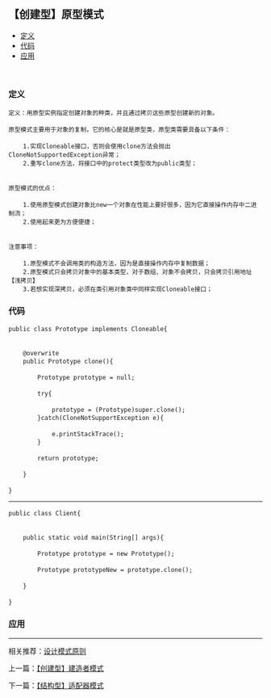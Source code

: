 

## 【创建型】原型模式

*   [定义](#define)
*   [代码](#code)
*   [应用](#app)

<img src="/logo.jpg" width="0" height="0" />


<h3 id="define">定义</h3>

    定义：用原型实例指定创建对象的种类，并且通过拷贝这些原型创建新的对象。

    原型模式主要用于对象的复制，它的核心是就是原型类，原型类需要具备以下条件：

        1.实现Cloneable接口，否则会使用clone方法会抛出CloneNotSupportedException异常；
        2.重写clone方法，将接口中的protect类型改为public类型；


    原型模式的优点：

        1.使用原型模式创建对象比new一个对象在性能上要好很多，因为它直接操作内存中二进制流；
        2.使用起来更为方便便捷；


    注意事项：

        1.原型模式不会调用类的构造方法，因为是直接操作内存中复制数据；
        2.原型模式只会拷贝对象中的基本类型，对于数组、对象不会拷贝，只会拷贝引用地址【浅拷贝】
        3.若想实现深拷贝，必须在类引用对象类中同样实现Cloneable接口；
    

<h3 id="code">代码</h3>


    public class Prototype implements Cloneable{


        @overwrite
        public Prototype clone(){

            Prototype prototype = null;

            try{

                prototype = (Prototype)super.clone();
            }catch(CloneNotSupportException e){

                e.printStackTrace();
            }

            return prototype;

        }

    }

***

    public class Client{


        public static void main(String[] args){

            Prototype prototype = new Prototype();

            Prototype prototypeNew = prototype.clone();

        }

    }


<h3 id="app">应用</h3>





***

相关推荐：[设计模式原则](./Principle)


上一篇：[【创建型】建造者模式](./Builder)

下一篇：[【结构型】适配器模式](./Adapter)







